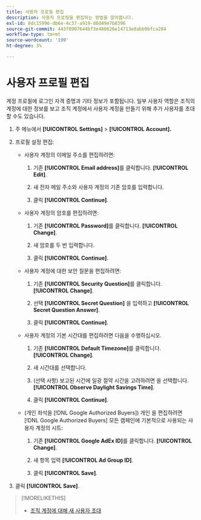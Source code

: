 ```yaml
---
title: 사용자 프로필 편집
description: 사용자 프로필을 편집하는 방법을 알아봅니다.
exl-id: 8dc15996-db6e-4c37-a919-d0d49e7b8396
source-git-commit: 443f8907644bf3e480626e14713e8abb9bfca284
workflow-type: tm+mt
source-wordcount: '199'
ht-degree: 3%

---
```


# 사용자 프로필 편집

계정 프로필에 로그인 자격 증명과 기타 정보가 포함됩니다. 일부 사용자 역할은 조직의 계정에 대한 정보를 보고 조직 계정에서 사용자 계정을 만들기 위해 추가 사용자를 초대할 수도 있습니다.

1. 주 메뉴에서 **[!UICONTROL Settings]** > **[!UICONTROL Account].**

1. 프로필 설정 편집:

   * 사용자 계정의 이메일 주소를 편집하려면:

      1. 기존 **[!UICONTROL Email address]**&#x200B;를 클릭합니다. **[!UICONTROL Edit]**.

      1. 새 전자 메일 주소와 사용자 계정의 기존 암호를 입력합니다.

      1. 클릭 **[!UICONTROL Continue]**.
   * 사용자 계정의 암호를 편집하려면:

      1. 기존 **[!UICONTROL Password]**&#x200B;를 클릭합니다. **[!UICONTROL Change]**.

      1. 새 암호를 두 번 입력합니다.

      1. 클릭 **[!UICONTROL Continue]**.
   * 사용자 계정에 대한 보안 질문을 편집하려면:

      1. 기존 **[!UICONTROL Security Question]**&#x200B;를 클릭합니다. **[!UICONTROL Change]**.

      1. 선택 **[!UICONTROL Secret Question]** 을 입력하고 **[!UICONTROL Secret Question Answer]**.

      1. 클릭 **[!UICONTROL Continue]**.
   * 사용자 계정의 기본 시간대를 편집하려면 다음을 수행하십시오.

      1. 기존 **[!UICONTROL Default Timezone]**&#x200B;를 클릭합니다. **[!UICONTROL Change]**.

      1. 새 시간대를 선택합니다.

      1. (선택 사항) 보고된 시간에 일광 절약 시간을 고려하려면 을 선택합니다. **[!UICONTROL Observe Daylight Savings Time]**.

      1. 클릭 **[!UICONTROL Continue]**.
   * (개인 좌석을 [!DNL Google Authorized Buyers]) 개인 을 편집하려면 [!DNL Google Authorized Buyers] 모든 캠페인에 기본적으로 사용되는 사용자 계정의 시트:

      1. 기존 **[!UICONTROL Google AdEx ID]**&#x200B;를 클릭합니다. **[!UICONTROL Change]**.

      1. 새 항목 입력 **[!UICONTROL Ad Group ID]**.

      1. 클릭 **[!UICONTROL Save]**.





1. 클릭 **[!UICONTROL Save]**.

>[!MORELIKETHIS]
>
>* [조직 계정에 대해 새 사용자 초대](user-invite.md)


<!-- >* [User Profile and Organization Account Settings](user-and-account-settings.md) -->
